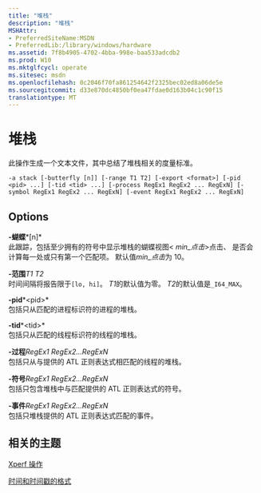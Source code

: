```yaml
---
title: "堆栈"
description: "堆栈"
MSHAttr:
- PreferredSiteName:MSDN
- PreferredLib:/library/windows/hardware
ms.assetid: 7f8b4905-4702-4bba-998e-baa533adcdb2
ms.prod: W10
ms.mktglfcycl: operate
ms.sitesec: msdn
ms.openlocfilehash: 0c2046f70fa861254642f2325bec02ed8a06de5e
ms.sourcegitcommit: d33e870dc4850bf0ea47fdae0d163b04c1c90f15
translationtype: MT
---
```

# <a name="stack"></a>堆栈


此操作生成一个文本文件，其中总结了堆栈相关的度量标准。

``` syntax
-a stack [-butterfly [n]] [-range T1 T2] [-export <format>] [-pid <pid> ...] [-tid <tid> ...] [-process RegEx1 RegEx2 ... RegExN] [-symbol RegEx1 RegEx2 ... RegExN] [-event RegEx1 RegEx2 ... RegExN]
```

## <a name="options"></a>Options


<a href="" id="-butterfly-n-"></a>**-蝴蝶***\[n\]*  
此跟踪，包括至少拥有的符号中显示堆栈的蝴蝶视图&lt; *min\_点击*&gt;点击、 是否会计算每一处或只有第一个匹配项。 默认值*min\_点击*为 10。

<a href="" id="-ranget1-t2"></a>**-范围***T1 T2*  
时间间隔将报告限于`[lo, hi]`。 *T1*的默认值为零。 *T2*的默认值是`_I64_MAX`。

<a href="" id="-pid-pid-"></a>**-pid***&lt;pid&gt;*  
包括只从匹配的进程标识符的进程的堆栈。

<a href="" id="-tid-tid-"></a>**-tid***&lt;tid&gt;*  
包括只从匹配的线程标识符的线程的堆栈。

<a href="" id="-processregex1-regex2---regexn"></a>**-过程***RegEx1 RegEx2...RegExN*  
包括只从与提供的 ATL 正则表达式相匹配的线程的堆栈。

<a href="" id="-symbolregex1-regex2---regexn"></a>**-符号***RegEx1 RegEx2...RegExN*  
包括只包含堆栈中与匹配提供的 ATL 正则表达式的符号。

<a href="" id="-eventregex1-regex2---regexn"></a>**-事件***RegEx1 RegEx2...RegExN*  
包括只堆栈提供的 ATL 正则表达式匹配的事件。

## <a name="related-topics"></a>相关的主题


[Xperf 操作](xperf-actions.md)

[时间和时间戳的格式](time-and-timestamp-formats.md)

 

 







